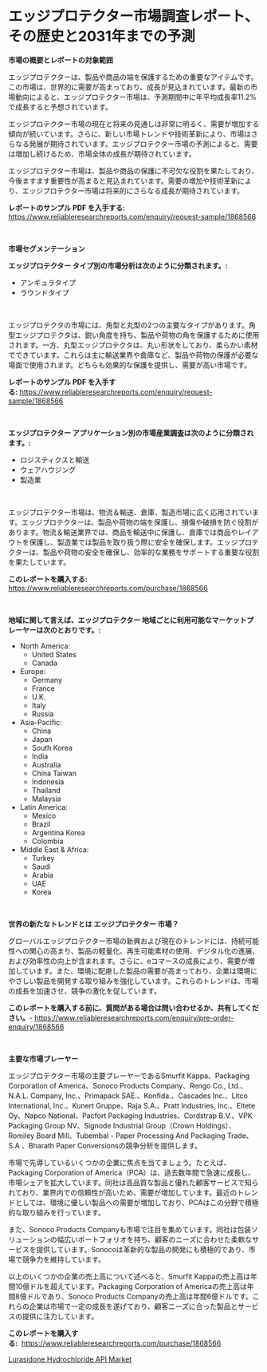 <p><h1>エッジプロテクター市場調査レポート、その歴史と2031年までの予測</h1></p><p><strong>市場の概要とレポートの対象範囲</strong></p>
<p><p>エッジプロテクターは、製品や商品の端を保護するための重要なアイテムです。この市場は、世界的に需要が高まっており、成長が見込まれています。最新の市場動向によると、エッジプロテクター市場は、予測期間中に年平均成長率11.2%で成長すると予想されています。 </p><p>エッジプロテクター市場の現在と将来の見通しは非常に明るく、需要が増加する傾向が続いています。さらに、新しい市場トレンドや技術革新により、市場はさらなる発展が期待されています。エッジプロテクター市場の予測によると、需要は増加し続けるため、市場全体の成長が期待されています。</p><p>エッジプロテクター市場は、製品や商品の保護に不可欠な役割を果たしており、今後ますます重要性が高まると見込まれています。需要の増加や技術革新により、エッジプロテクター市場は将来的にさらなる成長が期待されています。</p></p>
<p><strong>レポートのサンプル PDF を入手する:</strong> <a href="https://www.reliableresearchreports.com/enquiry/request-sample/1868566">https://www.reliableresearchreports.com/enquiry/request-sample/1868566</a></p>
<p>&nbsp;</p>
<p><strong>市場セグメンテーション</strong></p>
<p><strong>エッジプロテクター タイプ別の市場分析は次のように分類されます。:</strong></p>
<p><ul><li>アンギュラタイプ</li><li>ラウンドタイプ</li></ul></p>
<p>&nbsp;</p>
<p><p>エッジプロテクタの市場には、角型と丸型の2つの主要なタイプがあります。角型エッジプロテクタは、鋭い角度を持ち、製品や荷物の角を保護するために使用されます。一方、丸型エッジプロテクタは、丸い形状をしており、柔らかい素材でできています。これらは主に輸送業界や倉庫など、製品や荷物の保護が必要な場面で使用されます。どちらも効果的な保護を提供し、需要が高い市場です。</p></p>
<p><strong>レポートのサンプル PDF を入手する:</strong>&nbsp;<a href="https://www.reliableresearchreports.com/enquiry/request-sample/1868566">https://www.reliableresearchreports.com/enquiry/request-sample/1868566</a></p>
<p>&nbsp;</p>
<p><strong> エッジプロテクター アプリケーション別の市場産業調査は次のように分類されます。:</strong></p>
<p><ul><li>ロジスティクスと輸送</li><li>ウェアハウジング</li><li>製造業</li></ul></p>
<p>&nbsp;</p>
<p><p>エッジプロテクター市場は、物流＆輸送、倉庫、製造市場に広く応用されています。エッジプロテクターは、製品や荷物の端を保護し、損傷や破損を防ぐ役割があります。物流＆輸送業界では、商品を輸送中に保護し、倉庫では商品やレイアウトを保護し、製造業では製品を取り扱う際に安全を確保します。エッジプロテクターは、製品や荷物の安全を確保し、効率的な業務をサポートする重要な役割を果たしています。</p></p>
<p><strong>このレポートを購入する:</strong>&nbsp; <a href="https://www.reliableresearchreports.com/purchase/1868566">https://www.reliableresearchreports.com/purchase/1868566</a></p>
<p>&nbsp;</p>
<p><strong>地域に関して言えば、エッジプロテクター 地域ごとに利用可能なマーケットプレーヤーは次のとおりです。:</strong></p>
<p><ul>
    <li>
        North America:
        <ul>
            <li>United States</li>
            <li>Canada</li>
        </ul>
    </li>
    <li>
        Europe:
        <ul>
            <li>Germany</li>
            <li>France</li>
            <li>U.K.</li>
            <li>Italy</li>
            <li>Russia</li>
        </ul>
    </li>
    <li>
        Asia-Pacific:
        <ul>
            <li>China</li>
            <li>Japan</li>
            <li>South Korea</li>
            <li>India</li>
            <li>Australia</li>
            <li>China Taiwan</li>
            <li>Indonesia</li>
            <li>Thailand</li>
            <li>Malaysia</li>
        </ul>
    </li>
    <li>
        Latin America:
        <ul>
            <li>Mexico</li>
            <li>Brazil</li>
            <li>Argentina Korea</li>
            <li>Colombia</li>
        </ul>
    </li>
    <li>
        Middle East & Africa:
        <ul>
            <li>Turkey</li>
            <li>Saudi</li>
            <li>Arabia</li>
            <li>UAE</li>
            <li>Korea</li>
        </ul>
    </li>
    </ul></p>
<p>&nbsp;</p>
<p><strong>世界の新たなトレンドとは エッジプロテクター 市場？</strong></p>
<p><p>グローバルエッジプロテクター市場の新興および現在のトレンドには、持続可能性への関心の高まり、製品の軽量化、再生可能素材の使用、デジタル化の進展、および効率性の向上が含まれます。さらに、eコマースの成長により、需要が増加しています。また、環境に配慮した製品の需要が高まっており、企業は環境にやさしい製品を開発する取り組みを強化しています。これらのトレンドは、市場の成長を加速させ、競争の激化を促しています。</p></p>
<p><strong>このレポートを購入する前に、質問がある場合は問い合わせるか、共有してください。</strong>- <a href="https://www.reliableresearchreports.com/enquiry/pre-order-enquiry/1868566">https://www.reliableresearchreports.com/enquiry/pre-order-enquiry/1868566</a></p>
<p>&nbsp;</p>
<p><strong>主要な市場プレーヤー</strong></p>
<p><p>エッジプロテクター市場の主要プレーヤーであるSmurfit Kappa、Packaging Corporation of America、Sonoco Products Company、Rengo Co., Ltd.、N.A.L. Company, Inc.、Primapack SAE.、Konfida.、Cascades Inc.、Litco International, Inc.、Kunert Gruppe、Raja S.A.、Pratt Industries, Inc.、Eltete Oy、Napco National、Pacfort Packaging Industries、Cordstrap B.V.、VPK Packaging Group NV、Signode Industrial Group（Crown Holdings）、Romiley Board Mill、Tubembal - Paper Processing And Packaging Trade、S.A 、Bharath Paper Conversionsの競争分析を提供します。</p><p>市場で先導しているいくつかの企業に焦点を当てましょう。たとえば、Packaging Corporation of America（PCA）は、過去数年間で急速に成長し、市場シェアを拡大しています。同社は高品質な製品と優れた顧客サービスで知られており、業界内での信頼性が高いため、需要が増加しています。最近のトレンドとしては、環境に優しい製品への需要が増加しており、PCAはこの分野で積極的な取り組みを行っています。</p><p>また、Sonoco Products Companyも市場で注目を集めています。同社は包装ソリューションの幅広いポートフォリオを持ち、顧客のニーズに合わせた柔軟なサービスを提供しています。Sonocoは革新的な製品の開発にも積極的であり、市場で競争力を維持しています。</p><p>以上のいくつかの企業の売上高について述べると、Smurfit Kappaの売上高は年間10億ドルを超えています。Packaging Corporation of Americaの売上高は年間8億ドルであり、Sonoco Products Companyの売上高は年間6億ドルです。これらの企業は市場で一定の成長を遂げており、顧客ニーズに合った製品とサービスの提供に注力しています。</p></p>
<p><strong>このレポートを購入する:</strong>&nbsp;&nbsp;<a href="https://www.reliableresearchreports.com/purchase/1868566">https://www.reliableresearchreports.com/purchase/1868566</a></p>
<p><p><a href="https://fuschia-pecorino-a6d.notion.site/Lurasidone-Hydrochloride-API-Market-Size-and-Examines-its-Market-Scope-with-a-Primary-Focus-on-Gro-b621ee33c6394355872940c8bad404b6">Lurasidone Hydrochloride API Market</a></p></p>